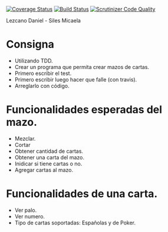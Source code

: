 [![Coverage Status](https://coveralls.io/repos/github/DanielLezcano727/TDD2018/badge.svg?branch=master)](https://coveralls.io/github/DanielLezcano727/TDD2018?branch=master) [![Build Status](https://travis-ci.org/DanielLezcano727/TDD2018.svg?branch=master)](https://travis-ci.org/DanielLezcano727/TDD2018) [![Scrutinizer Code Quality](https://scrutinizer-ci.com/g/DanielLezcano727/TDD2018/badges/quality-score.png?b=master)](https://scrutinizer-ci.com/g/DanielLezcano727/TDD2018/?branch=master)

Lezcano Daniel - Siles Micaela

# Consigna

- Utilizando TDD.
- Crear un programa que permita crear mazos de cartas.
- Primero escribir el test.
- Primero escribir luego hacer que falle (con travis).
- Arreglarlo con código.

# Funcionalidades esperadas del mazo.

- Mezclar.
- Cortar
- Obtener cantidad de cartas.
- Obtener una carta del mazo.
- Inidicar si tiene cartas o no.
- Agregar cartas al mazo.

# Funcionalidades de una carta.

- Ver palo.
- Ver numero.
- Tipo de cartas soportadas: Españolas y de Poker.
